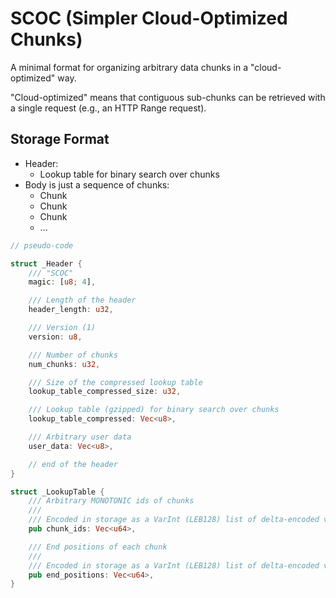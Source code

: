 # SCOC (Simpler Cloud-Optimized Chunks)

A minimal format for organizing arbitrary data chunks in a "cloud-optimized" way.

"Cloud-optimized" means that contiguous sub-chunks can be retrieved with a single request (e.g., an HTTP Range request).

## Storage Format

- Header:
    - Lookup table for binary search over chunks
- Body is just a sequence of chunks:
    - Chunk
    - Chunk
    - Chunk
    - ...

```rust
// pseudo-code

struct _Header {
    /// "SCOC"
    magic: [u8; 4],

    /// Length of the header
    header_length: u32,

    /// Version (1)
    version: u8,

    /// Number of chunks
    num_chunks: u32,

    /// Size of the compressed lookup table
    lookup_table_compressed_size: u32,

    /// Lookup table (gzipped) for binary search over chunks
    lookup_table_compressed: Vec<u8>,

    /// Arbitrary user data
    user_data: Vec<u8>,

    // end of the header
}

struct _LookupTable {
    /// Arbitrary MONOTONIC ids of chunks
    ///
    /// Encoded in storage as a VarInt (LEB128) list of delta-encoded values.
    pub chunk_ids: Vec<u64>,

    /// End positions of each chunk
    ///
    /// Encoded in storage as a VarInt (LEB128) list of delta-encoded values.
    pub end_positions: Vec<u64>,
}
```
